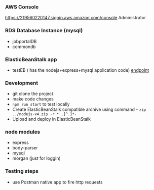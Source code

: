 ### AWS Console
https://219560220147.signin.aws.amazon.com/console
Administrator 

### RDS Database Instance (mysql)
- jobportalDB
- commondb

### ElasticBeanStalk app
- testEB ( has the nodejs+express+mysql application code) [endpoint](http://Testeb-env.kaejdd6e5t.ap-south-1.elasticbeanstalk.com)

### Development
- git clone the project
- make code changes
- `npm run start` to test locally
- Create ElasticBeanStalk compatible archive using command - `zip ../nodejs-v4.zip -r * .[^.]*- `
- Upload and deploy in ElasticBeanStalk

### node modules 
- express
- body-parser
- mysql
- morgan (just for loggin)

### Testing steps
- use Postman native app to fire http requests

